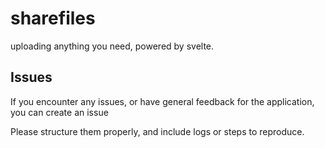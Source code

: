 # sharefiles

uploading anything you need, powered by svelte.

## Issues

If you encounter any issues, or have general feedback for the application, you can create an issue

Please structure them properly, and include logs or steps to reproduce.